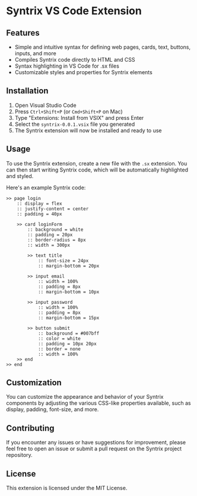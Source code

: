 # Syntrix VS Code Extension

## Features
- Simple and intuitive syntax for defining web pages, cards, text, buttons, inputs, and more
- Compiles Syntrix code directly to HTML and CSS
- Syntax highlighting in VS Code for .sx files
- Customizable styles and properties for Syntrix elements

## Installation
1. Open Visual Studio Code
2. Press `Ctrl+Shift+P` (or `Cmd+Shift+P` on Mac)
3. Type "Extensions: Install from VSIX" and press Enter
4. Select the `syntrix-0.0.1.vsix` file you generated 
5. The Syntrix extension will now be installed and ready to use

## Usage
To use the Syntrix extension, create a new file with the `.sx` extension. You can then start writing Syntrix code, which will be automatically highlighted and styled.

Here's an example Syntrix code:

```sx
>> page login
    :: display = flex
    :: justify-content = center
    :: padding = 40px

    >> card loginForm
        :: background = white
        :: padding = 20px
        :: border-radius = 8px
        :: width = 300px

        >> text title
            :: font-size = 24px
            :: margin-bottom = 20px

        >> input email
            :: width = 100%
            :: padding = 8px
            :: margin-bottom = 10px

        >> input password
            :: width = 100%
            :: padding = 8px
            :: margin-bottom = 15px

        >> button submit
            :: background = #007bff
            :: color = white
            :: padding = 10px 20px
            :: border = none
            :: width = 100%
    >> end
>> end
```

## Customization
You can customize the appearance and behavior of your Syntrix components by adjusting the various CSS-like properties available, such as display, padding, font-size, and more.

## Contributing
If you encounter any issues or have suggestions for improvement, please feel free to open an issue or submit a pull request on the Syntrix project repository.

## License
This extension is licensed under the MIT License.
